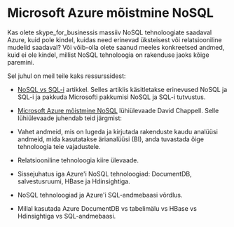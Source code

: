 <properties 
    pageTitle="Mõistmine NoSQL tehnoloogiad Azure | Microsoft Azure'i" 
    description="Siit saate teada, kuidas Azure'i NoSQL abil saate hallata andmed ei sobi pilvepõhised andmebaasid. DocumentDB vs tabelimälu vs HBase vs Hdinsightiga vs SQL-andmebaasi." 
    editor="cgronlun" 
    manager="jhubbard" 
    services="documentdb, storage, hdinsight" 
    documentationCenter="" 
    authors="mimig1"/>

<tags 
    ms.service="multiple" 
    ms.workload="multiple" 
    ms.tgt_pltfrm="na" 
    ms.devlang="na" 
    ms.topic="article" 
    ms.date="10/26/2016" 
    ms.author="mimig"/>

# <a name="understanding-nosql-on-microsoft-azure"></a>Microsoft Azure mõistmine NoSQL

Kas olete skype_for_businessis massiiv NoSQL tehnoloogiate saadaval Azure, kuid pole kindel, kuidas need erinevad üksteisest või relatsiooniline mudelid saadaval? Või võib-olla olete saanud meeles konkreetsed andmed, kuid ei ole kindel, millist NoSQL tehnoloogia on rakenduse jaoks kõige paremini. 


Sel juhul on meil teile kaks ressurssidest: 

- [NoSQL vs SQL-i](documentdb-nosql-vs-sql.md) artikkel. Selles artiklis käsitletakse erinevused NoSQL ja SQL-i ja pakkuda Microsofti pakkumisi NoSQL ja SQL-i tutvustus.
- [Microsoft Azure mõistmine NoSQL](http://go.microsoft.com/fwlink/p/?LinkId=330292) lühiülevaade David Chappell. Selle lühiülevaade juhendab teid järgmist:

 - Vahet andmeid, mis on lugeda ja kirjutada rakenduste kaudu analüüsi andmeid, mida kasutatakse ärianalüüsi (BI), anda tuvastada õige tehnoloogia teie vajadustele.
 - Relatsiooniline tehnoloogia kiire ülevaade.
 - Sissejuhatus iga Azure'i NoSQL tehnoloogiad: DocumentDB, salvestusruumi, HBase ja Hdinsightiga.
 - NoSQL tehnoloogiad ja Azure'i SQL-andmebaasi võrdlus. 
 - Millal kasutada Azure DocumentDB vs tabelimälu vs HBase vs Hdinsightiga vs SQL-andmebaasi.


 
